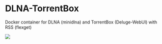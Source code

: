 # DLNA-TorrentBox
Docker container for DLNA (minidlna) and TorrentBox (Deluge-WebUI) with RSS (flexget)

[![](https://badge.imagelayers.io/edgaras/dlna-torrentbox:development.svg)](https://imagelayers.io/?images=edgaras/dlna-torrentbox:development)
